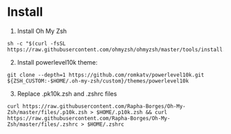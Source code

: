 # Install

1. Install Oh My Zsh
```
sh -c "$(curl -fsSL https://raw.githubusercontent.com/ohmyzsh/ohmyzsh/master/tools/install.sh)"
```
2. Install powerlevel10k theme:
```
git clone --depth=1 https://github.com/romkatv/powerlevel10k.git ${ZSH_CUSTOM:-$HOME/.oh-my-zsh/custom}/themes/powerlevel10k
```
3. Replace .pk10k.zsh and .zshrc files
```
curl https://raw.githubusercontent.com/Rapha-Borges/Oh-My-Zsh/master/files/.p10k.zsh > $HOME/.p10k.zsh && curl https://raw.githubusercontent.com/Rapha-Borges/Oh-My-Zsh/master/files/.zshrc > $HOME/.zshrc
